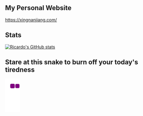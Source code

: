 ## My Personal Website

https://xingnanjiang.com/

## Stats

[![Ricardo's GitHub stats](https://github-readme-stats.vercel.app/api?username=RicardoChaseCo)](https://github.com/anuraghazra/github-readme-stats)

## Stare at this snake to burn off your today's tiredness
![snake gif](https://github.com/RicardoChaseCo/RicardoChaseCo/blob/output/github-contribution-grid-snake.gif)
  

